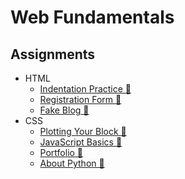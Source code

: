 # Web Fundamentals
## Assignments
-	HTML
	- [Indentation Practice &#128279;]()
	- [Registration Form &#128279;](https://ilscottli.github.io/Web-Fundamentals/Registration-Form/)
	- [Fake Blog &#128279;](https://ilscottli.github.io/Web-Fundamentals/Fake%20Blog/)
 - CSS
	 - [Plotting Your Block &#128279;]()
	 - [JavaScript Basics &#128279;]()
	 - [Portfolio &#128279;]()
	 - [About Python &#128279;]()